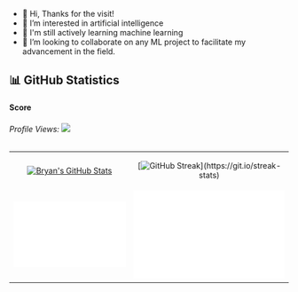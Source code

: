 - 👋 Hi, Thanks for the visit!
- 👀 I’m interested in artificial intelligence
- 🌱 I'm still actively learning machine learning
- 💞️ I’m looking to collaborate on any ML project to facilitate my advancement in the field.

<!---
Mach-Levi/Mach-Levi is a ✨ special ✨ repository because its `README.md` (this file) appears on your GitHub profile.
You can click the Preview link to take a look at your changes.
--->

## 📊 GitHub Statistics
#### Score
<h6 >Profile Views: <img src="https://profile-counter.glitch.me/Mach-Levi/count.svg" width="150px"/></h6>
<table>
  <tr>
    <td align="center">
    <a href="https://github.com/Mach-Levi/Mach-Levi">
      <img align="center" src="https://github-readme-stats.vercel.app/api?username=Mach-Levi&show_icons=true&line_height=27&count_private=true&title_color=f48c06&text_color=c9cacc&icon_color=2bbc8a&bg_color=000000" alt="Bryan's GitHub Stats"/>
    </a>
    </td>
    <td align="center">

[![GitHub Streak](https://github-readme-streak-stats.herokuapp.com/?user=Mach-Levi&theme=highcontrast&layout=compa")](https://git.io/streak-stats)
    
<!--     </td> -->
  </tr>
  <tr>
<a href="https://github.com/Mach-Levi/Repo_languages">
  <td align="center">
<img src="https://github.com/Mach-Levi/Repo_languages/blob/master/generated/overview.svg#gh-dark-mode-only" />
  </td>
  <td align="center">
<img src="https://github.com/Mach-Levi/Repo_languages/blob/master/generated/languages.svg#gh-dark-mode-only" />
  </td>
</a>
  </tr>
</table>
